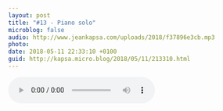 ```yaml
---
layout: post
title: "#13 - Piano solo"
microblog: false
audio: http://www.jeankapsa.com/uploads/2018/f37896e3cb.mp3
photo: 
date: 2018-05-11 22:33:10 +0100
guid: http://kapsa.micro.blog/2018/05/11/213310.html
---
```

<audio controls="controls" src="http://www.jeankapsa.com/uploads/2018/f37896e3cb.mp3" />

